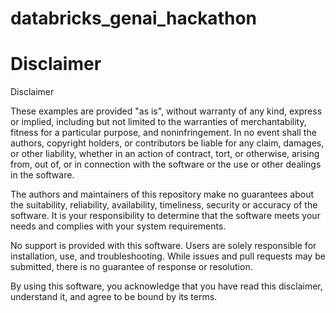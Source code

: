 # databricks_genai_hackathon

# Disclaimer

Disclaimer

These examples are provided "as is", without warranty of any kind, express or implied, including but not limited to the warranties of merchantability, fitness for a particular purpose, and noninfringement. In no event shall the authors, copyright holders, or contributors be liable for any claim, damages, or other liability, whether in an action of contract, tort, or otherwise, arising from, out of, or in connection with the software or the use or other dealings in the software.

The authors and maintainers of this repository make no guarantees about the suitability, reliability, availability, timeliness, security or accuracy of the software. It is your responsibility to determine that the software meets your needs and complies with your system requirements.

No support is provided with this software. Users are solely responsible for installation, use, and troubleshooting. While issues and pull requests may be submitted, there is no guarantee of response or resolution.

By using this software, you acknowledge that you have read this disclaimer, understand it, and agree to be bound by its terms.
